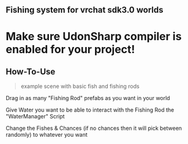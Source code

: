 ## Fishing system for vrchat sdk3.0 worlds  




# Make sure UdonSharp compiler is enabled for your project!  

## How-To-Use  
>example scene with basic fish and fishing rods 

Drag in as many "Fishing Rod" prefabs as you want in your world  

Give Water you want to be able to interact with the Fishing Rod the "WaterManager" Script  

Change the Fishes & Chances (if no chances then it will pick between randomly) to whatever you want  

